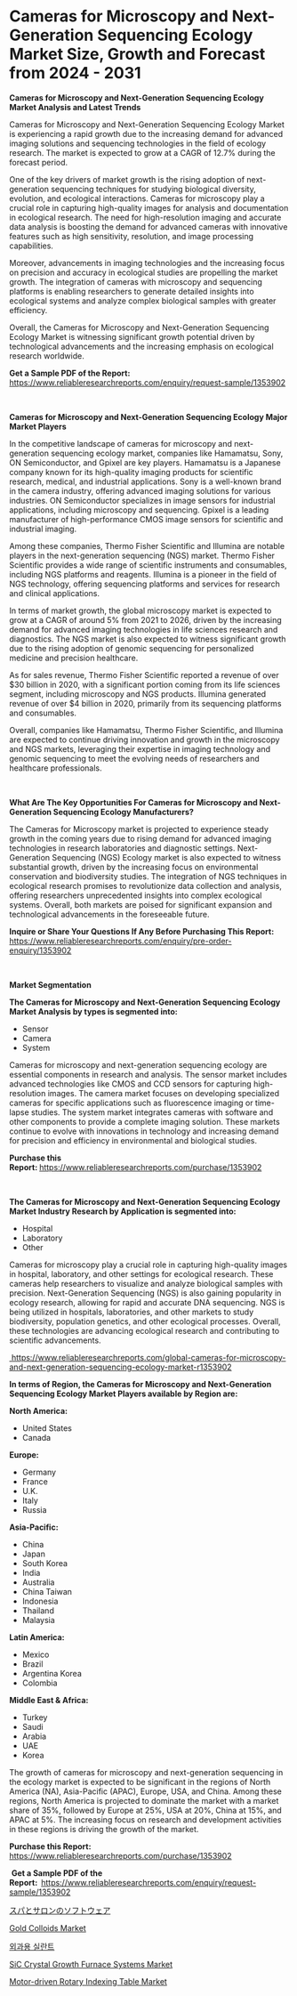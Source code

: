 <p><h1>Cameras for Microscopy and Next-Generation Sequencing Ecology Market Size, Growth and Forecast from 2024 - 2031</h1></p><p><strong>Cameras for Microscopy and Next-Generation Sequencing Ecology Market Analysis and Latest Trends</strong></p>
<p><p>Cameras for Microscopy and Next-Generation Sequencing Ecology Market is experiencing a rapid growth due to the increasing demand for advanced imaging solutions and sequencing technologies in the field of ecology research. The market is expected to grow at a CAGR of 12.7% during the forecast period.</p><p>One of the key drivers of market growth is the rising adoption of next-generation sequencing techniques for studying biological diversity, evolution, and ecological interactions. Cameras for microscopy play a crucial role in capturing high-quality images for analysis and documentation in ecological research. The need for high-resolution imaging and accurate data analysis is boosting the demand for advanced cameras with innovative features such as high sensitivity, resolution, and image processing capabilities.</p><p>Moreover, advancements in imaging technologies and the increasing focus on precision and accuracy in ecological studies are propelling the market growth. The integration of cameras with microscopy and sequencing platforms is enabling researchers to generate detailed insights into ecological systems and analyze complex biological samples with greater efficiency.</p><p>Overall, the Cameras for Microscopy and Next-Generation Sequencing Ecology Market is witnessing significant growth potential driven by technological advancements and the increasing emphasis on ecological research worldwide.</p></p>
<p><strong>Get a Sample PDF of the Report:&nbsp;</strong> <a href="https://www.reliableresearchreports.com/enquiry/request-sample/1353902">https://www.reliableresearchreports.com/enquiry/request-sample/1353902</a></p>
<p>&nbsp;</p>
<p><strong>Cameras for Microscopy and Next-Generation Sequencing Ecology Major Market Players</strong></p>
<p><p>In the competitive landscape of cameras for microscopy and next-generation sequencing ecology market, companies like Hamamatsu, Sony, ON Semiconductor, and Gpixel are key players. Hamamatsu is a Japanese company known for its high-quality imaging products for scientific research, medical, and industrial applications. Sony is a well-known brand in the camera industry, offering advanced imaging solutions for various industries. ON Semiconductor specializes in image sensors for industrial applications, including microscopy and sequencing. Gpixel is a leading manufacturer of high-performance CMOS image sensors for scientific and industrial imaging.</p><p>Among these companies, Thermo Fisher Scientific and Illumina are notable players in the next-generation sequencing (NGS) market. Thermo Fisher Scientific provides a wide range of scientific instruments and consumables, including NGS platforms and reagents. Illumina is a pioneer in the field of NGS technology, offering sequencing platforms and services for research and clinical applications.</p><p>In terms of market growth, the global microscopy market is expected to grow at a CAGR of around 5% from 2021 to 2026, driven by the increasing demand for advanced imaging technologies in life sciences research and diagnostics. The NGS market is also expected to witness significant growth due to the rising adoption of genomic sequencing for personalized medicine and precision healthcare.</p><p>As for sales revenue, Thermo Fisher Scientific reported a revenue of over $30 billion in 2020, with a significant portion coming from its life sciences segment, including microscopy and NGS products. Illumina generated revenue of over $4 billion in 2020, primarily from its sequencing platforms and consumables.</p><p>Overall, companies like Hamamatsu, Thermo Fisher Scientific, and Illumina are expected to continue driving innovation and growth in the microscopy and NGS markets, leveraging their expertise in imaging technology and genomic sequencing to meet the evolving needs of researchers and healthcare professionals.</p></p>
<p>&nbsp;</p>
<p><strong>What Are The Key Opportunities For Cameras for Microscopy and Next-Generation Sequencing Ecology Manufacturers?</strong></p>
<p><p>The Cameras for Microscopy market is projected to experience steady growth in the coming years due to rising demand for advanced imaging technologies in research laboratories and diagnostic settings. Next-Generation Sequencing (NGS) Ecology market is also expected to witness substantial growth, driven by the increasing focus on environmental conservation and biodiversity studies. The integration of NGS techniques in ecological research promises to revolutionize data collection and analysis, offering researchers unprecedented insights into complex ecological systems. Overall, both markets are poised for significant expansion and technological advancements in the foreseeable future.</p></p>
<p><strong>Inquire or Share Your Questions If Any Before Purchasing This Report:</strong> <a href="https://www.reliableresearchreports.com/enquiry/pre-order-enquiry/1353902">https://www.reliableresearchreports.com/enquiry/pre-order-enquiry/1353902</a></p>
<p>&nbsp;</p>
<p><strong>Market Segmentation</strong></p>
<p><strong>The Cameras for Microscopy and Next-Generation Sequencing Ecology Market Analysis by types is segmented into:</strong></p>
<p><ul><li>Sensor</li><li>Camera</li><li>System</li></ul></p>
<p><p>Cameras for microscopy and next-generation sequencing ecology are essential components in research and analysis. The sensor market includes advanced technologies like CMOS and CCD sensors for capturing high-resolution images. The camera market focuses on developing specialized cameras for specific applications such as fluorescence imaging or time-lapse studies. The system market integrates cameras with software and other components to provide a complete imaging solution. These markets continue to evolve with innovations in technology and increasing demand for precision and efficiency in environmental and biological studies.</p></p>
<p><strong>Purchase this Report:&nbsp;</strong><a href="https://www.reliableresearchreports.com/purchase/1353902">https://www.reliableresearchreports.com/purchase/1353902</a></p>
<p>&nbsp;</p>
<p><strong>The Cameras for Microscopy and Next-Generation Sequencing Ecology Market Industry Research by Application is segmented into:</strong></p>
<p><ul><li>Hospital</li><li>Laboratory</li><li>Other</li></ul></p>
<p><p>Cameras for microscopy play a crucial role in capturing high-quality images in hospital, laboratory, and other settings for ecological research. These cameras help researchers to visualize and analyze biological samples with precision. Next-Generation Sequencing (NGS) is also gaining popularity in ecology research, allowing for rapid and accurate DNA sequencing. NGS is being utilized in hospitals, laboratories, and other markets to study biodiversity, population genetics, and other ecological processes. Overall, these technologies are advancing ecological research and contributing to scientific advancements.</p></p>
<p><a href="https://www.reliableresearchreports.com/global-cameras-for-microscopy-and-next-generation-sequencing-ecology-market-r1353902">&nbsp;https://www.reliableresearchreports.com/global-cameras-for-microscopy-and-next-generation-sequencing-ecology-market-r1353902</a></p>
<p><strong>In terms of Region, the Cameras for Microscopy and Next-Generation Sequencing Ecology Market Players available by Region are:</strong></p>
<p>
    <p> <strong> North America: </strong>
        <ul>
            <li>United States</li>
            <li>Canada</li>
        </ul>
        </p> 
    <p> <strong> Europe: </strong>
        <ul>
            <li>Germany</li>
            <li>France</li>
            <li>U.K.</li>
            <li>Italy</li>
            <li>Russia</li>
        </ul>
        </p> 
    <p> <strong> Asia-Pacific: </strong>
        <ul>
            <li>China</li>
            <li>Japan</li>
            <li>South Korea</li>
            <li>India</li>
            <li>Australia</li>
            <li>China Taiwan</li>
            <li>Indonesia</li>
            <li>Thailand</li>
            <li>Malaysia</li>
        </ul>
        </p> 
    <p> <strong> Latin America: </strong>
        <ul>
            <li>Mexico</li>
            <li>Brazil</li>
            <li>Argentina Korea</li>
            <li>Colombia</li>
        </ul>
        </p> 
    <p> <strong> Middle East & Africa: </strong>
        <ul>
            <li>Turkey</li>
            <li>Saudi</li>
            <li>Arabia</li>
            <li>UAE</li>
            <li>Korea</li>
        </ul>
    </p>
    </p>
<p><p>The growth of cameras for microscopy and next-generation sequencing in the ecology market is expected to be significant in the regions of North America (NA), Asia-Pacific (APAC), Europe, USA, and China. Among these regions, North America is projected to dominate the market with a market share of 35%, followed by Europe at 25%, USA at 20%, China at 15%, and APAC at 5%. The increasing focus on research and development activities in these regions is driving the growth of the market.</p></p>
<p><strong>Purchase this Report: </strong><a href="https://www.reliableresearchreports.com/purchase/1353902">https://www.reliableresearchreports.com/purchase/1353902</a></p>
<p>&nbsp;<strong>Get a Sample PDF of the Report:&nbsp;&nbsp;</strong><a href="https://www.reliableresearchreports.com/enquiry/request-sample/1353902">https://www.reliableresearchreports.com/enquiry/request-sample/1353902</a></p>
<p><strong></strong></p>
<p><p><a href="https://github.com/AriMuller2009/Market-Research-Report-List-1/blob/main/328178043859.md">スパとサロンのソフトウェア</a></p><p><a href="https://issuu.com/reportprime-2/docs/gold-colloids-market-size-2030.pptx">Gold Colloids Market</a></p><p><a href="https://github.com/TimmyMann6767/Market-Research-Report-List-1/blob/main/682572140341.md">외과용 실란트</a></p><p><a href="https://github.com/Airanohannonzb68e5pb53oc1/Market-Research-Report-List-2/blob/main/sic-crystal-growth-furnace-systems-market.md">SiC Crystal Growth Furnace Systems Market</a></p><p><a href="https://github.com/fiixsa/Market-Research-Report-List-2/blob/main/motor-driven-rotary-indexing-table-market.md">Motor-driven Rotary Indexing Table Market</a></p></p>